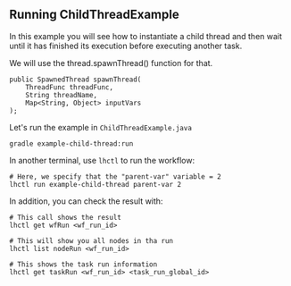 ## Running ChildThreadExample

In this example you will see how to instantiate a child thread
and then wait until it has finished its execution before
executing another task.

We will use the thread.spawnThread() function for that.

```
public SpawnedThread spawnThread(
    ThreadFunc threadFunc,
    String threadName,
    Map<String, Object> inputVars
);
```

Let's run the example in `ChildThreadExample.java`

```
gradle example-child-thread:run
```

In another terminal, use `lhctl` to run the workflow:

```
# Here, we specify that the "parent-var" variable = 2
lhctl run example-child-thread parent-var 2
```

In addition, you can check the result with:

```
# This call shows the result
lhctl get wfRun <wf_run_id>

# This will show you all nodes in tha run
lhctl list nodeRun <wf_run_id>

# This shows the task run information
lhctl get taskRun <wf_run_id> <task_run_global_id>
```
